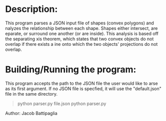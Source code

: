 # Description:

This program parses a JSON input file of shapes (convex polygons) and nalyzes the relationship between each shape. Shapes either intersect, are eparate, or surround one another (or are inside). This analysis is based off the separating xis theorem,  which states that two convex objects do not overlap if there exists a ine onto which the two objects' projections do not overlap.

# Building/Running the program: 

This program accepts the path to the JSON file the user would like to arse as its first argument. If no JSON file is specfied, it will use the "default.json" file in the same directory. 
> python parser.py file.json
> python parser.py



Author: 
Jacob Battipaglia

